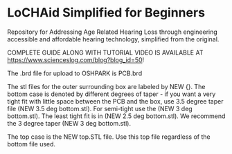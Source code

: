 # LoCHAid Simplified for Beginners
Repository for Addressing Age Related Hearing Loss through engineering accessible and affordable hearing technology, simplified from the original.

COMPLETE GUIDE ALONG WITH TUTORIAL VIDEO IS AVAILABLE AT https://www.scienceslog.com/blog?blog_id=50!

The .brd file for upload to OSHPARK is PCB.brd

The stl files for the outer surrounding box are labeled by NEW {}. The bottom case is denoted by different degrees of taper - if you want a very tight fit with little space between the PCB and the box, use 3.5 degree taper file (NEW 3.5 deg bottom.stl). For semi-tight use the (NEW 3 deg bottom.stl). The least tight fit is in (NEW 2.5 deg bottom.stl). We recommend the 3 degree taper (NEW 3 deg bottom.stl).

The top case is the NEW top.STL file. Use this top file regardless of the bottom file used.